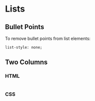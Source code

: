 # Lists

## Bullet Points

To remove bullet points from list elements:

`list-style: none;`

## Two Columns

### HTML

```

```

### CSS

```

```